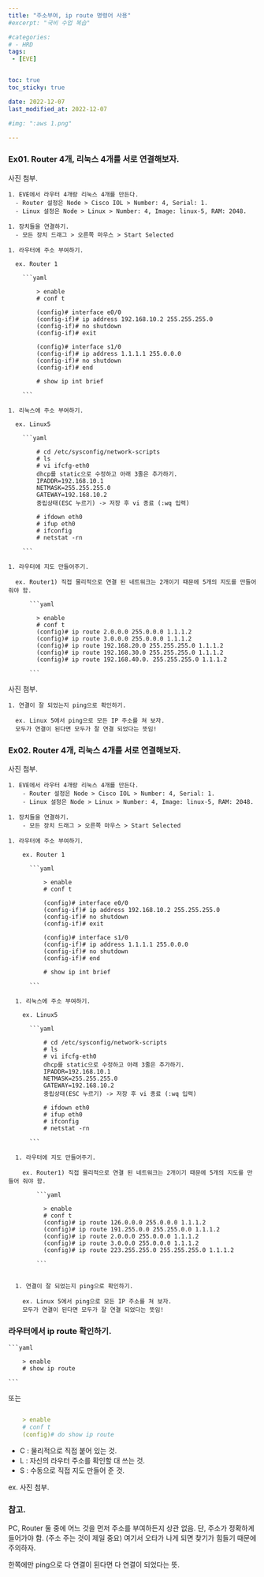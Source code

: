 ```yaml
---
title: "주소부여, ip route 명령어 사용"
#excerpt: "국비 수업 복습"

#categories:
# - HRD
tags:
 - [EVE]


toc: true
toc_sticky: true

date: 2022-12-07
last_modified_at: 2022-12-07

#img: ":aws 1.png"

---
```


<!-- outline-start -->



### Ex01. Router 4개, 리눅스 4개를 서로 연결해보자.

사진 첨부.

    1. EVE에서 라우터 4개랑 리눅스 4개를 만든다.
      - Router 설정은 Node > Cisco IOL > Number: 4, Serial: 1.
      - Linux 설정은 Node > Linux > Number: 4, Image: linux-5, RAM: 2048.

    1. 장치들을 연결하기.
      - 모든 장치 드래그 > 오른쪽 마우스 > Start Selected

    1. 라우터에 주소 부여하기.

      ex. Router 1

        ```yaml

            > enable
            # conf t

            (config)# interface e0/0
            (config-if)# ip address 192.168.10.2 255.255.255.0
            (config-if)# no shutdown
            (config-if)# exit

            (config)# interface s1/0
            (config-if)# ip address 1.1.1.1 255.0.0.0
            (config-if)# no shutdown
            (config-if)# end

            # show ip int brief

        ```

    1. 리눅스에 주소 부여하기.

      ex. Linux5

        ```yaml

            # cd /etc/sysconfig/network-scripts
            # ls
            # vi ifcfg-eth0
            dhcp를 static으로 수정하고 아래 3줄은 추가하기.
            IPADDR=192.168.10.1
            NETMASK=255.255.255.0
            GATEWAY=192.168.10.2
            중립상태(ESC 누르기) -> 저장 후 vi 종료 (:wq 입력)

            # ifdown eth0
            # ifup eth0
            # ifconfig
            # netstat -rn

        ```

    1. 라우터에 지도 만들어주기.

      ex. Router1) 직접 물리적으로 연결 된 네트워크는 2개이기 때문에 5개의 지도를 만들어 줘야 함.

          ```yaml

            > enable
            # conf t
            (config)# ip route 2.0.0.0 255.0.0.0 1.1.1.2
            (config)# ip route 3.0.0.0 255.0.0.0 1.1.1.2
            (config)# ip route 192.168.20.0 255.255.255.0 1.1.1.2
            (config)# ip route 192.168.30.0 255.255.255.0 1.1.1.2
            (config)# ip route 192.168.40.0. 255.255.255.0 1.1.1.2

          ```

사진 첨부.



    1. 연결이 잘 되었는지 ping으로 확인하기.

      ex. Linux 5에서 ping으로 모든 IP 주소를 쳐 보자.
      모두가 연결이 된다면 모두가 잘 연결 되었다는 뜻임!






### Ex02. Router 4개, 리눅스 4개를 서로 연결해보자.


사진 첨부.



    1. EVE에서 라우터 4개랑 리눅스 4개를 만든다.
        - Router 설정은 Node > Cisco IOL > Number: 4, Serial: 1.
        - Linux 설정은 Node > Linux > Number: 4, Image: linux-5, RAM: 2048.

    1. 장치들을 연결하기.
        - 모든 장치 드래그 > 오른쪽 마우스 > Start Selected

    1. 라우터에 주소 부여하기.

        ex. Router 1

          ```yaml

              > enable
              # conf t

              (config)# interface e0/0
              (config-if)# ip address 192.168.10.2 255.255.255.0
              (config-if)# no shutdown
              (config-if)# exit

              (config)# interface s1/0
              (config-if)# ip address 1.1.1.1 255.0.0.0
              (config-if)# no shutdown
              (config-if)# end

              # show ip int brief

          ```

      1. 리눅스에 주소 부여하기.

        ex. Linux5

          ```yaml

              # cd /etc/sysconfig/network-scripts
              # ls
              # vi ifcfg-eth0
              dhcp를 static으로 수정하고 아래 3줄은 추가하기.
              IPADDR=192.168.10.1
              NETMASK=255.255.255.0
              GATEWAY=192.168.10.2
              중립상태(ESC 누르기) -> 저장 후 vi 종료 (:wq 입력)

              # ifdown eth0
              # ifup eth0
              # ifconfig
              # netstat -rn

          ```

      1. 라우터에 지도 만들어주기.

        ex. Router1) 직접 물리적으로 연결 된 네트워크는 2개이기 때문에 5개의 지도를 만들어 줘야 함.

            ```yaml

              > enable
              # conf t
              (config)# ip route 126.0.0.0 255.0.0.0 1.1.1.2
              (config)# ip route 191.255.0.0 255.255.0.0 1.1.1.2
              (config)# ip route 2.0.0.0 255.0.0.0 1.1.1.2
              (config)# ip route 3.0.0.0 255.0.0.0 1.1.1.2
              (config)# ip route 223.255.255.0 255.255.255.0 1.1.1.2

            ```


      1. 연결이 잘 되었는지 ping으로 확인하기.

        ex. Linux 5에서 ping으로 모든 IP 주소를 쳐 보자.
        모두가 연결이 된다면 모두가 잘 연결 되었다는 뜻임!




### 라우터에서 ip route 확인하기.

    ```yaml

        > enable
        # show ip route

    ```

또는

```yaml

    > enable
    # conf t
    (config)# do show ip route

```



- C : 물리적으로 직접 붙어 있는 것.
- L : 자신의 라우터 주소를 확인할 대 쓰는 것.
- S : 수동으로 직접 지도 만들어 준 것.

ex. 사진 첨부.



### 참고.

PC, Router 둘 중에 어느 것을 먼저 주소를 부여하든지 상관 없음.
단, 주소가 정확하게 들어가야 함. (주소 주는 것이 제일 중요)
여기서 오타가 나게 되면 찾기가 힘들기 때문에 주의하자.

한쪽에만 ping으로 다 연결이 된다면 다 연결이 되었다는 뜻.
